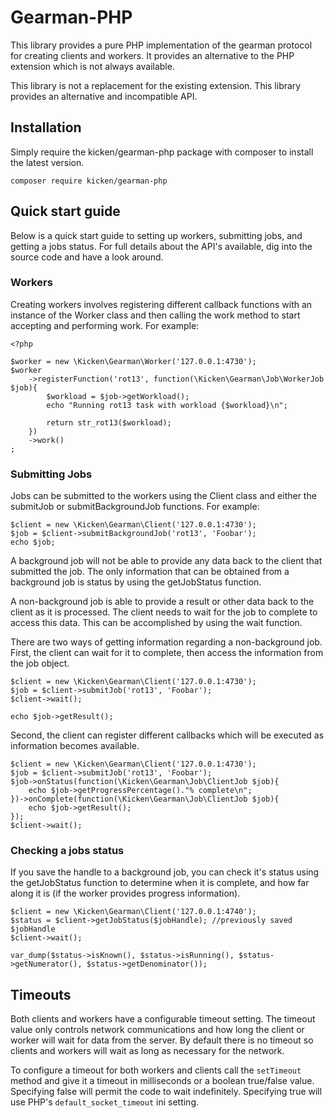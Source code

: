 # Gearman-PHP

This library provides a pure PHP implementation of the gearman protocol for creating clients and workers.  It provides an alternative to the PHP extension which is not always available.

This library is not a replacement for the existing extension.  This library provides an alternative and incompatible API.

## Installation

Simply require the kicken/gearman-php package with composer to install the latest version.

    composer require kicken/gearman-php


## Quick start guide

Below is a quick start guide to setting up workers, submitting jobs, and getting a jobs status.   For full details about the API's available, dig into the source code and have a look around.

### Workers

Creating workers involves registering different callback functions with an instance of the Worker class and then calling the work method to start accepting and performing work.  For example:

    <?php
    
    $worker = new \Kicken\Gearman\Worker('127.0.0.1:4730');
    $worker
        ->registerFunction('rot13', function(\Kicken\Gearman\Job\WorkerJob $job){
            $workload = $job->getWorkload();
            echo "Running rot13 task with workload {$workload}\n";
    
            return str_rot13($workload);
        })
        ->work()
    ;

### Submitting Jobs

Jobs can be submitted to the workers using the Client class and either the submitJob or submitBackgroundJob functions.  For example:

    
    $client = new \Kicken\Gearman\Client('127.0.0.1:4730');
    $job = $client->submitBackgroundJob('rot13', 'Foobar');
    echo $job;

A background job will not be able to provide any data back to the client that submitted the job.  The only information that can be obtained from a background job is status by using the getJobStatus function.

A non-background job is able to provide a result or other data back to the client as it is processed.  The client needs to wait for the job to complete to access this data.  This can be accomplished by using the wait function.

There are two ways of getting information regarding a non-background job.  First, the client can wait for it to complete, then access the information from the job object.  

    $client = new \Kicken\Gearman\Client('127.0.0.1:4730');
    $job = $client->submitJob('rot13', 'Foobar');
    $client->wait();
    
    echo $job->getResult();


Second, the client can register different callbacks which will be executed as information becomes available.

    $client = new \Kicken\Gearman\Client('127.0.0.1:4730');
    $job = $client->submitJob('rot13', 'Foobar');
    $job->onStatus(function(\Kicken\Gearman\Job\ClientJob $job){
        echo $job->getProgressPercentage()."% complete\n";
    })->onComplete(function(\Kicken\Gearman\Job\ClientJob $job){
        echo $job->getResult();
    });
    $client->wait();

### Checking a jobs status

If you save the handle to a background job, you can check it's status using the getJobStatus function to determine when it is complete, and how far along it is (if the worker provides progress information).

    $client = new \Kicken\Gearman\Client('127.0.0.1:4740');
    $status = $client->getJobStatus($jobHandle); //previously saved $jobHandle
    $client->wait();
    
    var_dump($status->isKnown(), $status->isRunning(), $status->getNumerator(), $status->getDenominator());


## Timeouts

Both clients and workers have a configurable timeout setting.  The timeout value only controls network communications and how long the client or worker will wait for data from the server.  By default there is no timeout so clients and workers will wait as long as necessary for the network.

To configure a timeout for both workers and clients call the `setTimeout` method and give it a timeout in milliseconds or a boolean true/false value.  Specifying false will permit the code to wait indefinitely.  Specifying true will use PHP's `default_socket_timeout` ini setting.

